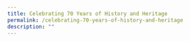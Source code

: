 ```yaml
---
title: Celebrating 70 Years of History and Heritage
permalink: /celebrating-70-years-of-history-and-heritage
description: ""
---
```


